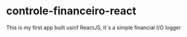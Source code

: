# controle-financeiro-react
This is my first app built usinf ReactJS, It´s a simple financial I/O logger

